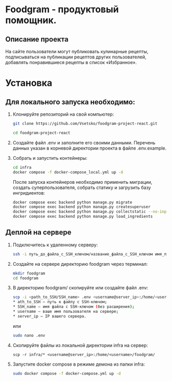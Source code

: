 # Foodgram - продуктовый помощник.

## Описание проекта
На сайте пользователи могут публиковать кулинарные рецепты, подписываться 
на публикации рецептов других пользователей, добавлять понравившиеся рецепты в список 
«Избранное».

# Установка 

## Для локального запуска необходимо:

1. Клонируйте репозиторий на свой компьютер:

    ```bash
    git clone https://github.com/Vsetsko/foodgram-project-react.git
    ```
    ```bash
    cd foodgram-project-react
    ```
2. Создайте файл .env и заполните его своими данными. Перечень данных указан в корневой директории проекта в файле .env.example.

3. Собрать и запустить контейнеры:

    ```bash
    cd infra
    docker compose -f docker-compose_local.yml up -d
    ```

    После запуска контейнеров необходимо применить миграции, создать суперпользователя, собрать статику и загрузить базу ингридиентов:
    ```bash
    docker compose exec backend python manage.py migrate
    docker compose exec backend python manage.py createsuperuser
    docker compose exec backend python manage.py collectstatic --no-input
    docker compose exec backend python manage.py load_ingredients
    ```

## Деплой на сервере

1. Подключитесь к удаленному серверу:

    ```bash
    ssh -i путь_до_файла_с_SSH_ключом/название_файла_с_SSH_ключом имя_пользователя@ip_адрес_сервера 
    ```

2. Создайте на сервере директорию foodgram через терминал:

    ```bash
    mkdir foodgram
    cd foodgram
    ```

3. В директорию foodgram/ скопируйте или создайте файл .env:

    ```bash
    scp -i <path_to_SSH/SSH_name> .env <username@server_ip>:/home/<username>/foodgram/.env
    * ath_to_SSH — путь к файлу с SSH-ключом;
    * SSH_name — имя файла с SSH-ключом (без расширения);
    * username — ваше имя пользователя на сервере;
    * server_ip — IP вашего сервера.
    ```
    или
    ```bash
    sudo nano .env
    ```
4. Скопируйте файлы из локальной директории infra на сервер:

    ```text
    scp -r infra/* <username@server_ip>:/home/<username>/foodgram/
    ```
5. Запустите docker compose в режиме демона из папки infra:

    ```bash
    sudo docker compose -f docker-compose.yml up -d
    ```
